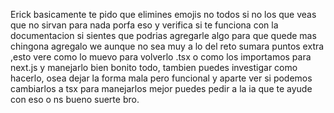 Erick basicamente te pido que elimines emojis no todos si no los que veas que no sirvan para nada porfa eso y verifica si te funciona con la documentacion si sientes que podrias agregarle algo para que quede mas chingona agregalo we aunque no sea muy a lo del reto sumara puntos extra ,esto vere como lo muevo para volverlo .tsx o como los importamos para next.js y manejarlo bien bonito todo, tambien puedes investigar como hacerlo, osea dejar la forma mala pero funcional y aparte ver si podemos cambiarlos a tsx para manejarlos mejor puedes pedir a la ia que te ayude con eso o ns bueno suerte bro.